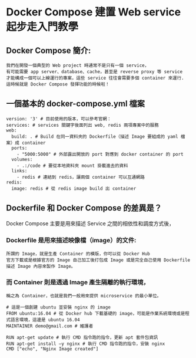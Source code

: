 # Docker Compose 建置 Web service 起步走入門教學
## Docker Compose 簡介:
  ```
  我們在開發一個典型的 Web project 時通常不是只有一個 service，
  有可能需要 app server、database、cache，甚至是 reverse proxy 等 service 
  才能構成一個可以上線運行的專案，這些 service 往往會需要多個 container 來運行.
  這時候就是 Docker Compose 發揮功能的時候啦！
  ```

## 一個基本的 docker-compose.yml 檔案
  ```
  version: '3' # 目前使用的版本，可以參考官網：
  services: # services 關鍵字後面列出 web, redis 兩項專案中的服務
  web:
    build: . # Build 在同一資料夾的 Dockerfile（描述 Image 要組成的 yaml 檔案）成 container
    ports:
      - "5000:5000" # 外部露出開放的 port 對應到 docker container 的 port
    volumes:
      - .:/code # 要從本地資料夾 mount 掛載進去的資料
    links:
      - redis # 連結到 redis，讓兩個 container 可以互通網路
  redis:
    image: redis # 從 redis image build 出 container
  ```
  
## Dockerfile 和 Docker Compose 的差異是？
  Docker Compose 主要是用來描述 Service 之間的相依性和調度方式後，
  ### Dockerfile 是用來描述映像檔（image）的文件:
  ```
  所謂的 Image，就是生產 Container 的模版，你可以從 Docker Hub 
  官方下載或是根據官方的 Image 自己加工後打包成 Image 或是完全自己使用 Dockerfile 
  描述 Image 內容來製作 Image。
  ```
  ### 而 Container 則是透過 Image 產生隔離的執行環境，
  ```
  稱之為 Container，也就是我們一般用來提供 microservice 的最小單位。
  ```
  
  ```
  # 這是一個創建 ubuntu 並安裝 nginx 的 image
  FROM ubuntu:16.04 # 從 Docker hub 下載基礎的 image，可能是作業系統環境或是程式語言環境，這邊是 ubuntu 16.04
  MAINTAINER demo@gmail.com # 維護者

  RUN apt-get update # 執行 CMD 指令跑的指令，更新 apt 套件包資訊
  RUN apt-get install –y nginx # 執行 CMD 指令跑的指令，安裝 nginx
  CMD ["echo", "Nginx Image created"]
  ```
  
